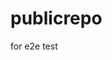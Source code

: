 # publicrepo
for e2e test














































































































































































































































































































































































































































































































































































































































































































































































































































































































































































































































































































































































































































































































































































































































































































































































